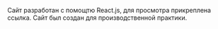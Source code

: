 Сайт разработан с помощтю React.js, для просмотра прикреплена ссылка. Сайт был создан для производственной практики.
